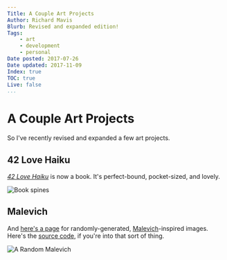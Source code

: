 ```yaml
---
Title: A Couple Art Projects
Author: Richard Mavis
Blurb: Revised and expanded edition!
Tags:
    - art
    - development
    - personal
Date posted: 2017-07-26
Date updated: 2017-11-09
Index: true
TOC: true
Live: false
...
```




# A Couple Art Projects


So I've recently revised and expanded a few art projects.


## 42 Love Haiku

_[42 Love Haiku][book]_ is now a book. It's perfect-bound, pocket-sized, and lovely.

<div class="img-block">
  <img class="blockimg" src="/images/a-couple-art-projects/42-Love-Haiku-spines.jpg" alt="Book spines" />
</div>



## Malevich

And [here's a page][mal] for randomly-generated, [Malevich][malevich]-inspired images. Here's the [source code][github], if you're into that sort of thing.

<div class="img-block">
  <img class="blockimg" src="/images/a-couple-art-projects/malevich.png" alt="A Random Malevich" />
</div>





[book]: https://42lovehaiku.com/
[mal]: /malevich
[malevich]: https://www.google.com/search?tbm=isch&q=russian%20suprematism&tbs=imgo:1
[github]: https://github.com/rmavis/Malevich.js
